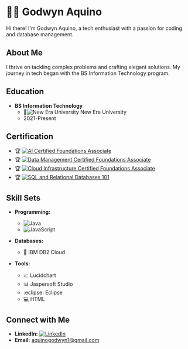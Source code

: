   # 👨‍💻 Godwyn Aquino

Hi there! I'm Godwyn Aquino, a tech enthusiast with a passion for coding and database management.

## About Me

I thrive on tackling complex problems and crafting elegant solutions. My journey in tech began with the BS Information Technology program.

## Education

- **BS Information Technology**
  - :rocket:![New Era University](path/to/new-era-university-logo.png) New Era University
  - 2021-Present

## Certification

- :trophy: [![AI Certified Foundations Associate](https://img.shields.io/badge/AI_Certified_Foundations_Associate-Oracle-%23F80000.svg?style=for-the-badge)](https://www.oracle.com/)
- :trophy: [![Data Management Certified Foundations Associate](https://img.shields.io/badge/Data_Management_Certified_Foundations_Associate-Oracle-%23F80000.svg?style=for-the-badge)](https://www.oracle.com/)
- :trophy: [![Cloud Infrastructure Certified Foundations Associate](https://img.shields.io/badge/Cloud_Infrastructure_Certified_Foundations_Associate-Oracle-%23F80000.svg?style=for-the-badge)](https://www.oracle.com/)
- :trophy: [![SQL and Relational Databases 101](https://img.shields.io/badge/SQL_and_Relational_Databases_101-Database-%234169E1.svg?style=for-the-badge)](https://example.com/)



## Skill Sets

- **Programming:**
  - ![Java](https://img.shields.io/badge/Java-%23ED8B00.svg?style=for-the-badge&logo=java&logoColor=white)
  - ![JavaScript](https://img.shields.io/badge/JavaScript-%23323330.svg?style=for-the-badge&logo=javascript&logoColor=%23F7DF1E)
  
- **Databases:**
  - :floppy_disk: IBM DB2 Cloud

- **Tools:**
  - :chart_with_upwards_trend: Lucidchart
  - :bar_chart: Jaspersoft Studio
  - :eclipse: Eclipse
  - :computer: HTML

## Connect with Me

- **LinkedIn:** [![LinkedIn](https://img.shields.io/badge/LinkedIn-Profile-blue)](LinkedIn_profile_link)
- **Email:** aquinogodwyn1@gmail.com


